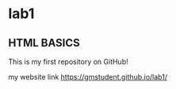 # lab1
## HTML BASICS

This is my first repository on GitHub!

my website link https://gmstudent.github.io/lab1/
